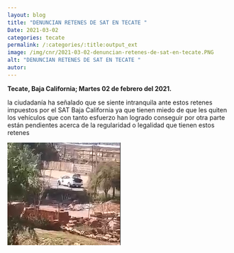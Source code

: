 ```yaml
---
layout: blog
title: "DENUNCIAN RETENES DE SAT EN TECATE "
Date: 2021-03-02
categories: tecate
permalink: /:categories/:title:output_ext
image: /img/cnr/2021-03-02-denuncian-retenes-de-sat-en-tecate.PNG
alt: "DENUNCIAN RETENES DE SAT EN TECATE "
autor:
---
```


**Tecate, Baja California; Martes 02 de febrero del 2021.** 

la ciudadanía ha señalado que se siente intranquila ante estos retenes impuestos por el SAT Baja California ya que tienen miedo de que les quiten los vehículos que con tanto esfuerzo han logrado conseguir por otra parte están pendientes acerca de la regularidad o legalidad que tienen estos retenes

<div id="carouselExampleSlidesOnly" class="carousel slide" data-ride="carousel">
  <div class="carousel-inner">
    <div class="carousel-item active">
       <img class="d-block w-100" src="/img/cnr/2021-03-02-denuncian-retenes-de-sat-en-tecate.PNG" loading="lazy"  alt="DENUNCIAN RETENES DE SAT EN TECATE ">
    </div>
  </div>
</div>